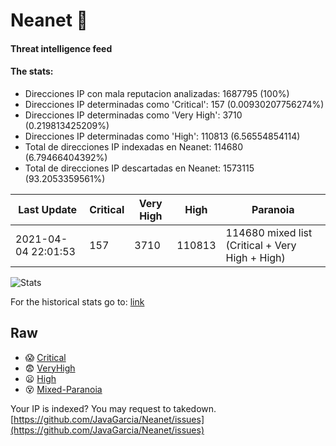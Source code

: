 # Neanet :hocho:
#### Threat intelligence feed
#### The stats:

- Direcciones IP con mala reputacion analizadas: 1687795 (100%)
- Direcciones IP determinadas como 'Critical':  157 (0.00930207756274%)
- Direcciones IP determinadas como 'Very High':  3710 (0.219813425209%)
- Direcciones IP determinadas como 'High':  110813 (6.56554854114)
- Total de direcciones IP indexadas en Neanet:  114680 (6.79466404392%)
- Total de direcciones IP descartadas en Neanet:  1573115 (93.2053359561%)

| Last Update | Critical | Very High | High | Paranoia |
| --- | --- | --- | --- | --- |
| 2021-04-04 22:01:53 | 157 | 3710 | 110813 | 114680 mixed list (Critical + Very High + High)|

![Stats](https://docs.google.com/spreadsheets/d/e/2PACX-1vSnaNMIXVabIpDJjufMlzH7poXnshF3mgd8Is1g9ytUEzVsP5my4Trn8f-xkoLLQ38xpL3HtmUexLo6/pubchart?oid=501124687&format=image)

For the historical stats go to: [link](/stats.csv)
## Raw
- :scream: [Critical](https://raw.githubusercontent.com/JavaGarcia/Neanet/master/blacklists/neanet_critical.txt)
- :fearful: [VeryHigh](https://raw.githubusercontent.com/JavaGarcia/Neanet/master/blacklists/neanet_veryHigh.txtt)
- :frowning: [High](https://raw.githubusercontent.com/JavaGarcia/Neanet/master/blacklists/neanet_high.txt)
- :dizzy_face: [Mixed-Paranoia](https://raw.githubusercontent.com/JavaGarcia/Neanet/master/blacklists/neanet_all.txt)


Your IP is indexed? You may request to takedown. [https://github.com/JavaGarcia/Neanet/issues](https://github.com/JavaGarcia/Neanet/issues)













































































































































































































































































































































































































































































































































































































































































































































































































































































































































































































































































































































































































































































































































































































































































































































































































































































































































































































































































































































































































































































































































































































































































































































































































































































































































































































































































































































































































































































































































































































































































































































































































































































































































































































































































































































































































































































































































































































































































































































































































































































































































































































































































































































































































































































































































































































































































































































































































































































































































































































































































































































































































































































































































































































































































































































































